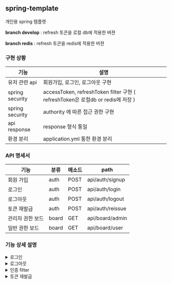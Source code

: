 ## spring-template
개인용 spring 템플렛

**branch develop** : refresh 토큰을 로컬 db에 적용한 버젼

**branch redis** : refresh 토큰을 redis에 적용한 버젼

### **구현 상황**
|기능|설명|
|------|---|
|유저 관련 api| 회원가입, 로그인, 로그아웃 구현|
|spring security|accessToken, refreshToken filter 구현 ( refreshToken은 로컬db or redis에 저장 )| 
|spring security|authority 에 따른 접근 권한 구현|
|api response|response 형식 통일|
|환경 분리|application.yml 통한 환경 분리|


### **API 명세서**
|기능|분류|메소드|path|
|------|---|---|-----|
|회원 가입|auth|POST|api/auth/signup|
|로그인|auth|POST|api/auth/login|
|로그아웃|auth|POST|api/auth/logout|
|토큰 재발급|auth|POST|api/auth/reissue|
|관리자 권한 보드|board|GET|api/board/admin|
|일반 권한 보드|board|GET|api/board/user|

### **기능 상세 설명**
<details>
<summary>로그인</summary>
<div markdown="1">       
<div>- accessToken, refreshToken 모두 클라이언트에게 넘겨줌</div>

<div>- refreshToken 은 db 에 따로 저장</div>

</div>
</details>

<details>
<summary>로그아웃</summary>
<div markdown="1">       
  <div>- db 의 refreshToken 를 삭제해줌</div>
</div>
</details>

<details>
<summary>인증 filter</summary>
<div markdown="1">       
  <div>- accessToken 이 있는 유저만 authorized 되는 형태 </div>
  <div>- 그러나 accessToken 은 있는데 refreshToken 이 db에 저장되지 않은 경우 로그아웃한 유저로 간주 </div>
</div>
</details>

<details>
<summary>토큰 재발급</summary>
<div markdown="1">       
<div>- 클라이언트 측에서 accessToken 이 만료됨을 알고 재요청하는 상황으로 가정</div>

<div>- 클라이언트 측에서 refreshToken을 header 에 넣어 보내주는데 이때의 토큰과 db의 토큰이 일치하는지 확인하여 일치한다면 accessToken, refreshToken 모두 재발급</div>

<div>- 새로 생성된 refreshToken으로 db도 갱신</div>

</div>
</details>
